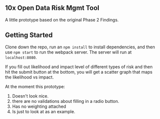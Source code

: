 ## 10x Open Data Risk Mgmt Tool

A little prototype based on the original Phase 2 Findings.



## Getting Started
Clone down the repo, run an `npm install` to install dependencies, and then use `npm start` to run the webpack server. The server will run at `localhost:8080`.

If you fill out likelihood and impact level of different types of risk and then hit the submit button at the bottom, you will get a scatter graph that maps the likelihood vs impact.

At the moment this prototype:

1. Doesn't look nice.
2. there are no validations about filling in a radio button.
3. Has no weighting attached
4. Is just to look at as an example.